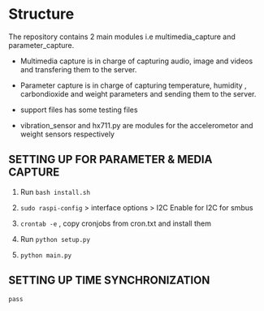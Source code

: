 # Structure

The repository contains 2 main modules i.e multimedia_capture and parameter_capture.

- Multimedia capture is in charge of capturing audio, image and videos and transfering 
them to the server.

- Parameter capture is in charge of capturing temperature, humidity , carbondioxide and 
weight parameters and sending them to the server.

- support files has some testing files

- vibration_sensor and hx711.py are modules for the  accelerometor and weight sensors respectively


## SETTING UP FOR PARAMETER & MEDIA CAPTURE 

1. Run ```bash install.sh```

2. ```sudo raspi-config``` > interface options > I2C
  Enable for I2C for smbus
  
3. ```crontab -e``` , copy cronjobs from cron.txt and install them

4. Run ```python setup.py```

5. ```python main.py```



## SETTING UP TIME SYNCHRONIZATION
```pass```

